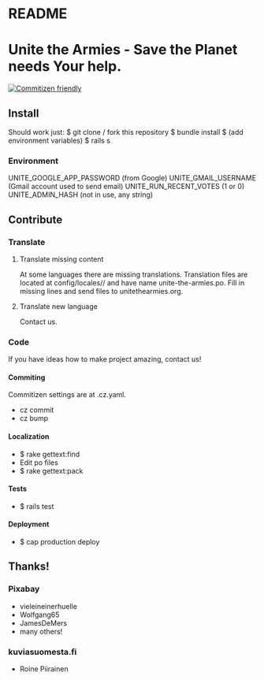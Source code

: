 # README

<p align="center"><h1>Unite the Armies - Save the Planet needs Your help.</h1></p>

[![Commitizen friendly](https://img.shields.io/badge/commitizen-friendly-brightgreen.svg)](http://commitizen.github.io/cz-cli/)

## Install

Should work just:
$ git clone / fork this repository
$ bundle install
$ (add environment variables)
$ rails s

### Environment

UNITE_GOOGLE_APP_PASSWORD (from Google)
UNITE_GMAIL_USERNAME (Gmail account used to send email)
UNITE_RUN_RECENT_VOTES (1 or 0)
UNITE_ADMIN_HASH (not in use, any string)

## Contribute

### Translate

1. Translate missing content

   At some languages there are missing translations. Translation files are located at config/locales/<name>/ and have name unite-the-armies.po. Fill in missing lines and send files to unitethearmies.org.

2. Translate new language

   Contact us.

### Code

If you have ideas how to make project amazing, contact us!

#### Commiting

Commitizen settings are at .cz.yaml.

- cz commit
- cz bump

#### Localization

- $ rake gettext:find
- Edit po files
- $ rake gettext:pack

#### Tests

- $ rails test

#### Deployment

- $ cap production deploy

## Thanks!

### Pixabay

- vieleineinerhuelle
- Wolfgang65
- JamesDeMers
- many others!

### kuviasuomesta.fi

- Roine Piirainen
